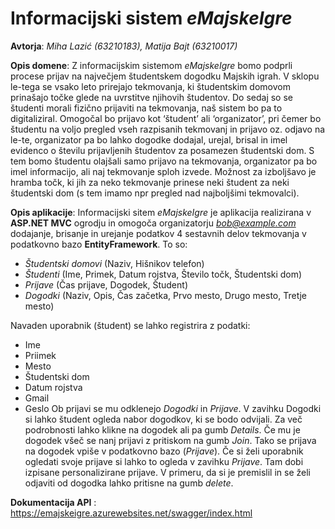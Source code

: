 # Informacijski sistem *eMajskeIgre*
**Avtorja**: *Miha Lazić (63210183), Matija Bajt (63210017)*

**Opis domene**: Z informacijskim sistemom *eMajskeIgre* bomo podprli procese prijav na največjem študentskem dogodku Majskih igrah. V sklopu le-tega se vsako leto prirejajo tekmovanja, ki študentskim domovom prinašajo točke glede na uvrstitve njihovih študentov. Do sedaj so se študenti morali fizično prijaviti na tekmovanja, naš sistem bo pa to digitaliziral. Omogočal bo prijavo kot ‘študent’ ali ‘organizator’, pri čemer bo študentu na voljo pregled vseh razpisanih tekmovanj in prijavo oz. odjavo na le-te, organizator pa bo lahko dogodke dodajal, urejal, brisal in imel evidenco o številu prijavljenih študentov za posamezen študentski dom. S tem bomo študentu olajšali samo prijavo na tekmovanja, organizator pa bo imel informacijo, ali naj tekmovanje sploh izvede. Možnost za izboljšavo je hramba točk, ki jih za neko tekmovanje prinese neki študent za neki študentski dom (s tem imamo npr pregled nad najboljšimi tekmovalci).

**Opis aplikacije**: Informacijski sitem *eMajskeIgre* je aplikacija realizirana v **ASP.NET MVC** ogrodju in omogoča organizatorju *bob@example.com* dodajanje, brisanje in urejanje podatkov 4 sestavnih delov tekmovanja v podatkovno bazo **EntityFramework**. To so:
- *Študentski domovi* (Naziv, Hišnikov telefon)
- *Študenti* (Ime, Primek, Datum rojstva, Število točk, Študentski dom)
- *Prijave* (Čas prijave, Dogodek, Študent)
- *Dogodki* (Naziv, Opis, Čas začetka, Prvo mesto, Drugo mesto, Tretje mesto)
  
Navaden uporabnik (študent) se lahko registrira z podatki:
-  Ime
-  Priimek
-  Mesto
-  Študentski dom
-  Datum rojstva
-  Gmail
-  Geslo
Ob prijavi se mu odklenejo *Dogodki* in *Prijave*. V zavihku Dogodki si lahko študent ogleda nabor dogodkov, ki se bodo odvijali. Za več podrobnosti lahko klikne na dogodek ali pa gumb *Details*. Če mu je dogodek všeč se nanj prijavi z pritiskom na gumb *Join*. Tako se prijava na dogodek vpiše v podatkovno bazo (*Prijave*). Če si želi uporabnik ogledati svoje prijave si lahko to ogleda v zavihku *Prijave*. Tam dobi izpisane personalizirane prijave. V primeru, da si je premislil in se želi odjaviti od dogodka lahko pritisne na gumb *delete*.

**Dokumentacija API** : https://emajskeigre.azurewebsites.net/swagger/index.html
